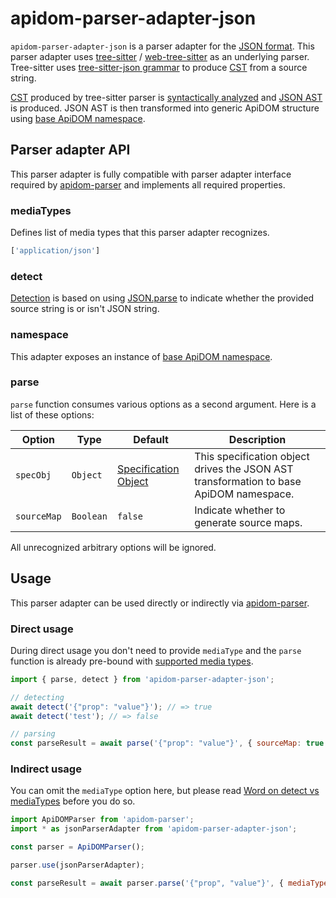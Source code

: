 # apidom-parser-adapter-json

`apidom-parser-adapter-json` is a parser adapter for the [JSON format](https://www.json.org/json-en.html).
This parser adapter uses [tree-sitter](https://www.npmjs.com/package/tree-sitter) / [web-tree-sitter](https://www.npmjs.com/package/web-tree-sitter) as an underlying parser.
Tree-sitter uses [tree-sitter-json grammar](https://www.npmjs.com/package/tree-sitter-json) to produce [CST](https://tree-sitter.github.io/tree-sitter/using-parsers#syntax-nodes) from a source string.

[CST](https://tree-sitter.github.io/tree-sitter/using-parsers#syntax-nodes) produced by tree-sitter parser is [syntactically analyzed](https://github.com/swagger-api/apidom/blob/master/apidom/packages/apidom-parser-adapter-json/src/parser/syntactic-analysis.ts) and [JSON AST](https://github.com/swagger-api/apidom/tree/master/apidom/packages/apidom-ast#json-ast-nodes) is produced.
JSON AST is then transformed into generic ApiDOM structure using [base ApiDOM namespace](https://github.com/swagger-api/apidom/tree/master/apidom/packages/apidom#base-namespace).

## Parser adapter API

This parser adapter is fully compatible with parser adapter interface required by [apidom-parser](https://github.com/swagger-api/apidom/tree/master/apidom/packages/apidom-parser#mounting-parser-adapters)
and implements all required properties.

### mediaTypes

Defines list of media types that this parser adapter recognizes.

```js
['application/json']
```

### detect

[Detection](https://github.com/swagger-api/apidom/blob/master/apidom/packages/apidom-parser-adapter-json/src/adapter.ts#L3) is based on using [JSON.parse](https://developer.mozilla.org/en-US/docs/Web/JavaScript/Reference/Global_Objects/JSON/parse) to indicate whether the provided source string is or isn't JSON string.

### namespace

This adapter exposes an instance of [base ApiDOM namespace](https://github.com/swagger-api/apidom/tree/master/apidom/packages/apidom#base-namespace).

### parse

`parse` function consumes various options as a second argument. Here is a list of these options:

Option | Type | Default | Description
--- | --- | --- | ---
<a name="specObj"></a>`specObj` | `Object` | [Specification Object](https://github.com/swagger-api/apidom/blob/master/apidom/packages/apidom-parser-adapter-json/src/parser/specification.ts) | This specification object drives the JSON AST transformation to base ApiDOM namespace.
<a name="sourceMap"></a>`sourceMap` | `Boolean` | `false` | Indicate whether to generate source maps.

All unrecognized arbitrary options will be ignored.

## Usage

This parser adapter can be used directly or indirectly via [apidom-parser](https://github.com/swagger-api/apidom/tree/master/apidom/packages/apidom-parser).

### Direct usage

During direct usage you don't need to provide `mediaType` and the `parse` function is already pre-bound
with [supported media types](#mediaTypes).

```js
import { parse, detect } from 'apidom-parser-adapter-json';

// detecting
await detect('{"prop": "value"}'); // => true
await detect('test'); // => false

// parsing
const parseResult = await parse('{"prop": "value"}', { sourceMap: true });
```

### Indirect usage

You can omit the `mediaType` option here, but please read [Word on detect vs mediaTypes](https://github.com/swagger-api/apidom/tree/master/apidom/packages/apidom-parser#word-on-detect-vs-mediatypes) before you do so.

```js
import ApiDOMParser from 'apidom-parser';
import * as jsonParserAdapter from 'apidom-parser-adapter-json';

const parser = ApiDOMParser();

parser.use(jsonParserAdapter);

const parseResult = await parser.parse('{"prop", "value"}', { mediaType: jsonParserAdapter.mediaTypes[0] });
```
